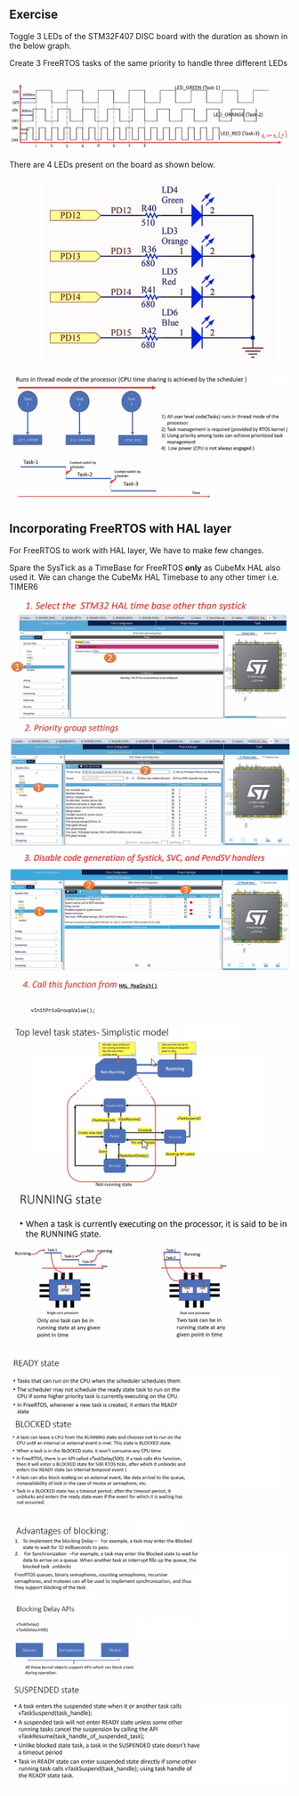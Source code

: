 ## Exercise    
    
Toggle 3 LEDs of the STM32F407 DISC board with the duration as shown in the below graph.     
     
Create 3 FreeRTOS tasks of the same priority to handle three different LEDs   
     
		 
<img src="images/duration_graph.png" alt="Duration Graph" title="Duration Graph">  	 
     
      
There are 4 LEDs present on the board as shown below.      
		 
<img src="images/f407_leds.png" alt="STM32F407 on Board LEDs" title="STM32F407 on Board LEDs">       
		 
		 
<img src="images/outline.png" alt="Task outline" title="Task outline">    
    
    
    
## Incorporating FreeRTOS with HAL layer     
      
For FreeRTOS to work with HAL layer, We have to make few changes.   
   
Spare the SysTick as a TimeBase for FreeRTOS **only** as CubeMx HAL also used it. We can change the CubeMx HAL Timebase to any other timer i.e. TIMER6          
		 
		 
<img src="images/changes.png" alt="Change HAL Timebase" title="Change HAL Timebase">         
		 
		 
<img src="images/changes1.png" alt="Priority group settings, 4-bits pre-emption and 0 bits for subpriority" title="Priority group settings, 4-bits pre-emption and 0 bits for subpriority">    
		 
		 
<img src="images/changes2.png" alt="Disable code generation of SysTick, SVC, and PendSV handlers" title="Disable code generation of SysTick, SVC, and PendSV handlers">     
		 
		 
<img src="images/changes3.png" alt="Call vInitPrioGroupValue() from HAL_MspInit()" title="Call vInitPrioGroupValue() from HAL_MspInit()">    
		 
		 
<img src="images/task_states.png" alt="High level overview of Task States" title="High level overview of Task States">    
		 
		 
<img src="images/task_states2.png" alt="High level overview of Task States" title="High level overview of Task States">    
		 
		 
<img src="images/task_states3.png" alt="High level overview of Task States" title="High level overview of Task States">    
		 
		 
<img src="images/task_states4.png" alt="High level overview of Task States" title="High level overview of Task States">    
		 
		 
<img src="images/task_states5.png" alt="High level overview of Task States" title="High level overview of Task States">    
    
    
    
    
    
    
    
    
    
    
  
    
    
    
    
    
    
    
    

     
     

     
     

     
    
    